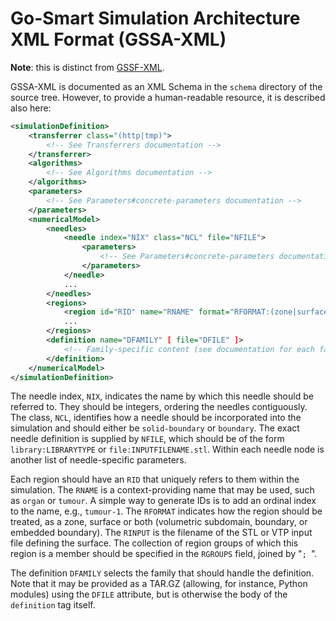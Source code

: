 # Go-Smart Simulation Architecture XML Format (GSSA-XML)

**Note**: this is distinct from [GSSF-XML](https://go-smart.github.io/gssf/xml/).

GSSA-XML is documented as an XML Schema in the `schema` directory of the source
tree. However, to provide a human-readable resource, it is described also here:

```xml
<simulationDefinition>
    <transferrer class="(http|tmp)">
        <!-- See Transferrers documentation -->
    </transferrer>
    <algorithms>
        <!-- See Algorithms documentation -->
    </algorithms>
    <parameters>
        <!-- See Parameters#concrete-parameters documentation -->
    </parameters>
    <numericalModel>
        <needles>
            <needle index="NIX" class="NCL" file="NFILE">
                <parameters>
                    <!-- See Parameters#concrete-parameters documentation -->
                </parameters>
            </needle>
            ...
        </needles>
        <regions>
            <region id="RID" name="RNAME" format="RFORMAT:(zone|surface|both)" input="RINPUT" groups="RGROUPS" />
            ...
        </regions>
        <definition name="DFAMILY" [ file="DFILE" ]>
            <!-- Family-specific content (see documentation for each family) -->
        </definition>
    </numericalModel>
</simulationDefinition>
```

The needle index, `NIX`, indicates the name by which this needle should be
referred to. They should be integers, ordering the needles contiguously. The
class, `NCL`, identifies how a needle should be incorporated into the simulation
and should either be `solid-boundary` or `boundary`. The exact needle definition
is supplied by `NFILE`, which should be of the form `library:LIBRARYTYPE` or
`file:INPUTFILENAME.stl`. Within each needle node is another list of
needle-specific parameters.

Each region should have an `RID` that uniquely refers to them within the
simulation. The `RNAME` is a context-providing name that may be used, such as
`organ` or `tumour`. A simple way to generate IDs is to add an ordinal index to
the name, e.g., `tumour-1`. The `RFORMAT` indicates how the region should be
treated, as a zone, surface or both (volumetric subdomain, boundary, or embedded
boundary). The `RINPUT` is the filename of the STL or VTP input file defining the
surface. The collection of region groups of which this region is a member should
be specified in the `RGROUPS` field, joined by "`; `".

The definition `DFAMILY` selects the family that should handle the definition.
Note that it may be provided as a TAR.GZ (allowing, for instance, Python
modules) using the `DFILE` attribute, but is otherwise the body of the
`definition` tag itself.
